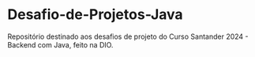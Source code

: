 # Desafio-de-Projetos-Java
Repositório destinado aos desafios de projeto do Curso Santander 2024 - Backend com Java, feito na DIO.
